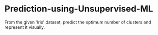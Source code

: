 # Prediction-using-Unsupervised-ML
From the given 'Iris' dataset, predict the optimum number of clusters and represent it visually.
